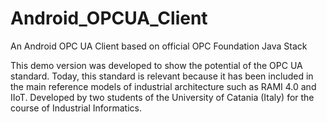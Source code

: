 # Android_OPCUA_Client
An Android OPC UA Client based on official OPC Foundation Java Stack

This demo version was developed to show the potential of the OPC UA standard. Today, this standard is relevant because it has been included in the main reference models of industrial architecture such as RAMI 4.0 and IIoT.
Developed by two students of the University of Catania (Italy) for the course of Industrial Informatics.
